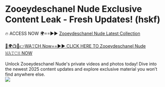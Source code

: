 # Zooeydeschanel Nude Exclusive Content Leak - Fresh Updates! (hskf)

🔥 ACCESS NOW 🌍==►► <a href="https://tinyurl.com/yc657z5k" rel="nofollow">Zooeydeschanel Nude Latest Collection</a>
<br><br>
[🔴🌍📺📱👉WA𝚃CH Now==►► CLICK HERE TO Zooeydeschanel Nude 𝚆𝙰𝚃𝙲𝙷 NOW](https://tinyurl.com/yc657z5k)
<br><br>
Unlock Zooeydeschanel Nude's private videos and photos today! Dive into the newest 2025 content updates and explore exclusive material you won’t find anywhere else.
<br>
<a href="https://tinyurl.com/yc657z5k" rel="nofollow" data-target="animated-image.originalLink"><img src="https://camo.githubusercontent.com/8a4f000d20f83aca3bf7ec5f350d767afa0574a8a352519fd8cfa583a6f93a33/68747470733a2f2f692e696d6775722e636f6d2f644a486b345a712e676966" data-canonical-src="https://i.imgur.com/dJHk4Zq.gif" style="max-width: 100%; display: inline-block;" data-target="animated-image.originalImage"></a>
<br>
